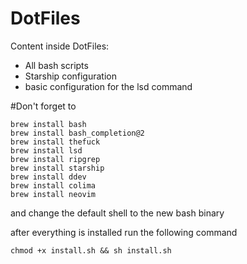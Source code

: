 DotFiles
=======

Content inside DotFiles:

* All bash scripts
* Starship configuration
* basic configuration for the lsd command

#Don't forget to
```
brew install bash
brew install bash_completion@2
brew install thefuck
brew install lsd
brew install ripgrep
brew install starship
brew install ddev
brew install colima
brew install neovim
```
and change the default shell to the new bash binary

after everything is installed run the following command

``` chmod +x install.sh && sh install.sh ```
